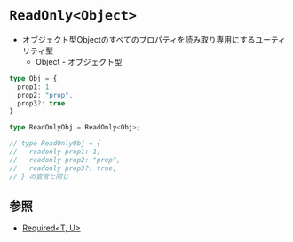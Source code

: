 # `ReadOnly<Object>`
- オブジェクト型Objectのすべてのプロパティを読み取り専用にするユーティリティ型
  - Object - オブジェクト型

```ts
type Obj = {
  prop1: 1,
  prop2: "prop",
  prop3?: true
}

type ReadOnlyObj = ReadOnly<Obj>;

// type ReadOnlyObj = {
//   readonly prop1: 1,
//   readonly prop2: "prop",
//   readonly prop3?: true,
// } の宣言と同じ
```

## 参照
- [Required<T, U>](https://typescriptbook.jp/reference/type-reuse/utility-types/required)
